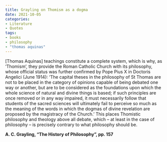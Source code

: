 ```yaml
---
title: Grayling on Thomism as a dogma
date: 2021-10-05
categories:
- Literature
- Quotes
tags:
- books
- philosophy
- "thomas aquinas"
---
```


[Thomas Aquinas] teachings
constitute a complete system, which is why, as ‘Thomism’, they provide the
Roman Catholic Church with its philosophy, whose official status was
further confirmed by Pope Pius X in Doctoris Angelici (June 1914): ‘The
capital theses in the philosophy of St Thomas are not to be placed in the
category of opinions capable of being debated one way or another, but are
to be considered as the foundations upon which the whole science of natural
and divine things is based; if such principles are once removed or in any
way impaired, it must necessarily follow that students of the sacred sciences
will ultimately fail to perceive so much as the meaning of the words in
which the dogmas of divine revelation are proposed by the magistracy of
the Church.’ This places Thomistic philosophy and theology above all
debate, which – at least in the case of philosophy – is precisely contrary to
what philosophy should be.

**A. C. Grayling, “The History of Philosophy”, pp. 157**


